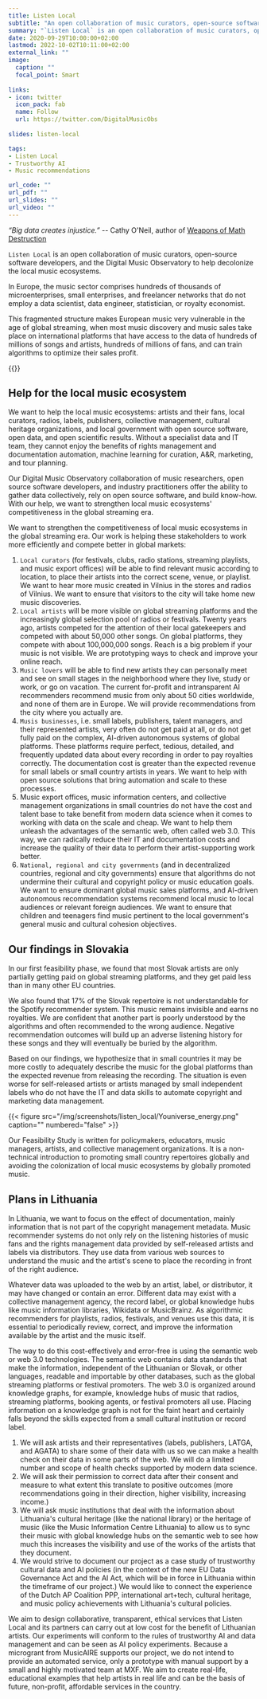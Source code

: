 ```yaml
---
title: Listen Local
subtitle: "An open collaboration of music curators, open-source software developers, and the Digital Music Observatory to help decolonize the local music ecosystems"
summary: "`Listen Local` is an open collaboration of music curators, open-source software developers, and the Digital Music Observatory to help decolonize the local music ecosystems."
date: 2020-09-29T10:00:00+02:00
lastmod: 2022-10-02T10:11:00+02:00
external_link: ""
image:
  caption: ""
  focal_point: Smart
  
links:
- icon: twitter
  icon_pack: fab
  name: Follow
  url: https://twitter.com/DigitalMusicObs
  
slides: listen-local

tags:
- Listen Local
- Trustworthy AI
- Music recommendations

url_code: ""
url_pdf: ""
url_slides: ""
url_video: ""
---
```


*“Big data creates injustice.”* -- Cathy O'Neil, author of [Weapons of Math Destruction](https://blogs.scientificamerican.com/roots-of-unity/review-weapons-of-math-destruction/)


`Listen Local` is an open collaboration of music curators, open-source software developers, and the Digital Music Observatory to help decolonize the local music ecosystems. 

In Europe, the music sector comprises hundreds of thousands of microenterprises, small enterprises, and freelancer networks that do not employ a data scientist, data engineer, statistician, or royalty economist. 

This fragmented structure makes European music very vulnerable in the age of global streaming, when most music discovery and music sales take place on international platforms that have access to the data of hundreds of millions of songs and artists, hundreds of millions of fans, and can train algorithms to optimize their sales profit.

{{<toc>}}

## Help for the local music ecosystem

We want to help the local music ecosystems: artists and their fans, local curators, radios, labels, publishers, collective management, cultural heritage organizations, and local government with open source software, open data, and open scientific results. Without a specialist data and IT team, they cannot enjoy the benefits of rights management and documentation automation, machine learning for curation, A&R, marketing, and tour planning.

Our Digital Music Observatory collaboration of music researchers, open source software developers, and industry practitioners offer the ability to gather data collectively, rely on open source software, and build know-how. With our help, we want to strengthen local music ecosystems' competitiveness in the global streaming era.

We want to strengthen the competitiveness of local music ecosystems in the global streaming era. Our work is helping these stakeholders to work more efficiently and compete better in global markets:

1. `Local curators` (for festivals, clubs, radio stations, streaming playlists, and music export offices) will be able to find relevant music according to location, to place their artists into the correct scene, venue, or playlist. We want to hear more music created in Vilnius in the stores and radios of Vilnius. We want to ensure that visitors to the city will take home new music discoveries.
2. `Local artists` will be more visible on global streaming platforms and the increasingly global selection pool of radios or festivals. Twenty years ago, artists competed for the attention of their local gatekeepers and competed with about 50,000 other songs. On global platforms, they compete with about 100,000,000 songs. Reach is a big problem if your music is not visible. We are prototyping ways to check and improve your online reach.
3. `Music lovers` will be able to find new artists they can personally meet and see on small stages in the neighborhood where they live, study or work, or go on vacation. The current for-profit and intransparent AI recommenders recommend music from only about 50 cities worldwide, and none of them are in Europe. We will provide recommendations from the city where you actually are.
4. `Musis businesses`, i.e. small labels, publishers, talent managers, and their represented artists, very often do not get paid at all, or do not get fully paid on the complex, AI-driven autonomous systems of global platforms. These platforms require perfect, tedious, detailed, and frequently updated data about every recording in order to pay royalties correctly. The documentation cost is greater than the expected revenue for small labels or small country artists in years. We want to help with open source solutions that bring automation and scale to these processes. 
5. Music export offices, music information centers, and collective management organizations in small countries do not have the cost and talent base to take benefit from modern data science when it comes to working with data on the scale and cheap. We want to help them unleash the advantages of the semantic web, often called web 3.0. This way, we can radically reduce their IT and documentation costs and increase the quality of their data to perform their artist-supporting work better.
6. `National, regional and city governments` (and in decentralized countries, regional and city governments) ensure that algorithms do not undermine their cultural and copyright policy or music education goals. We want to ensure dominant global music sales platforms, and AI-driven autonomous recommendation systems recommend local music to local audiences or relevant foreign audiences. We want to ensure that children and teenagers find music pertinent to the local government's general music and cultural cohesion objectives. 


## Our findings in Slovakia
In our first feasibility phase, we found that most Slovak artists are only partially getting paid on global streaming platforms, and they get paid less than in many other EU countries. 

We also found that 17% of the Slovak repertoire is not understandable for the Spotify recommender system. This music remains invisible and earns no royalties. We are confident that another part is poorly understood by the algorithms and often recommended to the wrong audience. Negative recommendation outcomes will build up an adverse listening history for these songs and they will eventually be buried by the algorithm.

Based on our findings, we hypothesize that in small countries it may be more costly to adequately describe the music for the global platforms than the expected revenue from releasing the recording. The situation is even worse for self-released artists or artists managed by small independent labels who do not have the IT and data skills to automate copyright and marketing data management. 

<td style="text-align: center;">{{< figure src="/img/screenshots/listen_local/Youniverse_energy.png" caption="" numbered="false" >}}</td>

Our Feasibility Study is written for policymakers, educators, music managers, artists, and collective management organizations. It is a non-technical introduction to promoting small country repertoires globally and avoiding the colonization of local music ecosystems by globally promoted music. 

## Plans in Lithuania
In Lithuania, we want to focus on the effect of documentation, mainly information that is not part of the copyright management metadata.
Music recommender systems do not only rely on the listening histories of music fans and the rights management data provided by self-released artists and labels via distributors. They use data from various web sources to understand the music and the artist's scene to place the recording in front of the right audience.

Whatever data was uploaded to the web by an artist, label, or distributor, it may have changed or contain an error. Different data may exist with a collective management agency, the record label, or global knowledge hubs like music information libraries, Wikidata or MusicBrainz. As algorithmic recommenders for playlists, radios, festivals, and venues use this data, it is essential to periodically review, correct, and improve the information available by the artist and the music itself.

The way to do this cost-effectively and error-free is using the semantic web or web 3.0 technologies. The semantic web contains data standards that make the information, independent of the Lithuanian or Slovak, or other languages, readable and importable by other databases, such as the global streaming platforms or festival promoters. The web 3.0 is organized around knowledge graphs, for example, knowledge hubs of music that radios, streaming platforms, booking agents, or festival promoters all use. Placing information on a knowledge graph is not for the faint heart and certainly falls beyond the skills expected from a small cultural institution or record label.

1. We will ask artists and their representatives (labels, publishers, LATGA, and AGATA) to share some of their data with us so we can make a health check on their data in some parts of the web. We will do a limited number and scope of health checks supported by modern data science. 
2. We will ask their permission to correct data after their consent and measure to what extent this translate to positive outcomes (more recommendations going in their direction, higher visibility, increasing income.)
3. We will ask music institutions that deal with the information about Lithuania's cultural heritage (like the national library) or the heritage of music (like the Music Information Centre Lithuania) to allow us to sync their music with global knowledge hubs on the semantic web to see how much this increases the visibility and use of the works of the artists that they document.
4. We would strive to document our project as a case study of trustworthy cultural data and AI policies (in the context of the new EU Data Governance Act and the AI Act, which will be in force in Lithuania within the timeframe of our project.) We would like to connect the experience of the Dutch AP Coalition PPP, international art+tech, cultural heritage, and music policy achievements with Lithuania's cultural policies.

We aim to design collaborative, transparent, ethical services that Listen Local and its partners can carry out at low cost for the benefit of Lithuanian artists. Our experiments will conform to the rules of trustworthy AI and data management and can be seen as AI policy experiments. Because a microgrant from MusicAIRE supports our project, we do not intend to provide an automated service, only a prototype with manual support by a small and highly motivated team at MXF. We aim to create real-life, educational examples that help artists in real life and can be the basis of future, non-profit, affordable services in the country.


